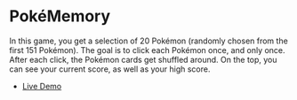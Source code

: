 # PokéMemory

In this game, you get a selection of 20 Pokémon (randomly chosen from the first 151 Pokémon). The goal is to click each Pokémon once, and only once. After each click, the Pokémon cards get shuffled around. On the top, you can see your current score, as well as your high score.

- [Live Demo](https://bayoura.github.io/memory-game/)

